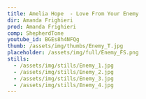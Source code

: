 ```yaml
---
title: Amelia Hope  - Love From Your Enemy
dir: Amanda Frighieri
prod: Amanda Frighieri
comp: ShepherdTone
youtube_id: BGEs8h4NFQg
thumb: /assets/img/thumbs/Enemy_T.jpg
placeholder: /assets/img/full/Enemy_FS.png
stills:
  - /assets/img/stills/Enemy_1.jpg
  - /assets/img/stills/Enemy_2.jpg
  - /assets/img/stills/Enemy_3.jpg
  - /assets/img/stills/Enemy_4.jpg
---
```


